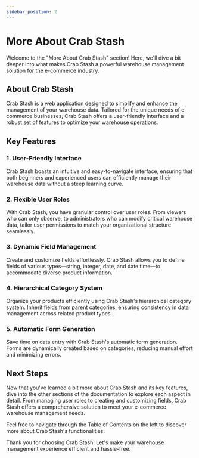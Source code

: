 ```yaml
---
sidebar_position: 2
---
```


# More About Crab Stash

Welcome to the "More About Crab Stash" section! Here, we'll dive a bit deeper into what makes Crab Stash a powerful warehouse management solution for the e-commerce industry.

## About Crab Stash

Crab Stash is a web application designed to simplify and enhance the management of your warehouse data. Tailored for the unique needs of e-commerce businesses, Crab Stash offers a user-friendly interface and a robust set of features to optimize your warehouse operations.

## Key Features

### 1. User-Friendly Interface

Crab Stash boasts an intuitive and easy-to-navigate interface, ensuring that both beginners and experienced users can efficiently manage their warehouse data without a steep learning curve.

### 2. Flexible User Roles

With Crab Stash, you have granular control over user roles. From viewers who can only observe, to administrators who can modify critical warehouse data, tailor user permissions to match your organizational structure seamlessly.

### 3. Dynamic Field Management

Create and customize fields effortlessly. Crab Stash allows you to define fields of various types—string, integer, date, and date time—to accommodate diverse product information.

### 4. Hierarchical Category System

Organize your products efficiently using Crab Stash's hierarchical category system. Inherit fields from parent categories, ensuring consistency in data management across related product types.

### 5. Automatic Form Generation

Save time on data entry with Crab Stash's automatic form generation. Forms are dynamically created based on categories, reducing manual effort and minimizing errors.

## Next Steps

Now that you've learned a bit more about Crab Stash and its key features, dive into the other sections of the documentation to explore each aspect in detail. From managing user roles to creating and customizing fields, Crab Stash offers a comprehensive solution to meet your e-commerce warehouse management needs.

Feel free to navigate through the Table of Contents on the left to discover more about Crab Stash's functionalities.

Thank you for choosing Crab Stash! Let's make your warehouse management experience efficient and hassle-free.
